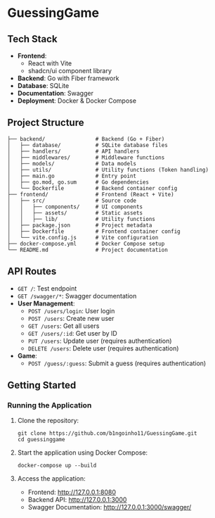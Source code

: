 # GuessingGame

## Tech Stack

- **Frontend**: 
  - React with Vite
  - shadcn/ui component library
- **Backend**: Go with Fiber framework
- **Database**: SQLite
- **Documentation**: Swagger
- **Deployment**: Docker & Docker Compose

## Project Structure

```
├── backend/                # Backend (Go + Fiber)
│   ├── database/           # SQLite database files   
│   ├── handlers/           # API handlers  
│   ├── middlewares/        # Middleware functions  
│   ├── models/             # Data models  
│   ├── utils/              # Utility functions (Token handling)
│   ├── main.go             # Entry point  
│   ├── go.mod, go.sum      # Go dependencies  
│   └── Dockerfile          # Backend container config  
├── frontend/               # Frontend (React + Vite)  
│   ├── src/                # Source code  
│   │   ├── components/     # UI components  
│   │   ├── assets/         # Static assets  
│   │   ├── lib/            # Utility functions  
│   ├── package.json        # Project metadata  
│   ├── Dockerfile          # Frontend container config  
│   └── vite.config.js      # Vite configuration  
├── docker-compose.yml      # Docker Compose setup  
└── README.md               # Project documentation  
```

## API Routes

- `GET /`: Test endpoint
- `GET /swagger/*`: Swagger documentation
- **User Management**:
  - `POST /users/login`: User login
  - `POST /users`: Create new user
  - `GET /users`: Get all users
  - `GET /users/:id`: Get user by ID
  - `PUT /users`: Update user (requires authentication)
  - `DELETE /users`: Delete user (requires authentication)
- **Game**:
  - `POST /guess/:guess`: Submit a guess (requires authentication)

## Getting Started

### Running the Application

1. Clone the repository:
   ```
   git clone https://github.com/b1ngoinho11/GuessingGame.git
   cd guessinggame
   ```

2. Start the application using Docker Compose:
   ```
   docker-compose up --build
   ```

3. Access the application:
   - Frontend: http://127.0.0.1:8080
   - Backend API: http://127.0.0.1:3000
   - Swagger Documentation: http://127.0.0.1:3000/swagger/
